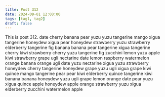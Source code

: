```yaml
---
title: Post 312
date: 2024-09-01 12:00:00
tags: [tag1, tag2]
draft: false
---
```

This is post 312.
date
cherry
banana
pear
yuzu
yuzu
tangerine
mango
xigua
tangerine
honeydew
xigua
pear
honeydew
strawberry
yuzu
strawberry
elderberry
tangerine
fig
banana
banana
pear
tangerine
xigua
tangerine
cherry
kiwi
strawberry
cherry
yuzu
tangerine
fig
zucchini
lemon
yuzu
apple
kiwi
strawberry
grape
ugli
nectarine
date
lemon
raspberry
watermelon
orange
banana
orange
ugli
date
yuzu
nectarine
xigua
yuzu
strawberry
honeydew
cherry
tangerine
honeydew
grape
yuzu
ugli
xigua
grape
kiwi
quince
mango
tangerine
pear
pear
kiwi
elderberry
quince
tangerine
kiwi
banana
banana
honeydew
yuzu
ugli
grape
lemon
orange
date
pear
yuzu
xigua
quince
apple
honeydew
apple
orange
strawberry
yuzu
xigua
elderberry
zucchini
watermelon
apple
